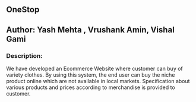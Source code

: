 ## OneStop

## Author: Yash Mehta , Vrushank Amin, Vishal Gami

### Description:

We have developed an Ecommerce Website where customer can buy of variety clothes. 
By using this system, the end user can buy the niche product online which are not 
available in local markets. 
Specification about various products and prices according to merchandise is
provided to customer. 
 

